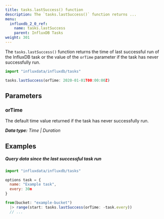 ```yaml
---
title: tasks.lastSuccess() function
description: The `tasks.lastSuccess()` function returns ...
menu:
  influxdb_2_0_ref:
    name: tasks.lastSuccess
    parent: InfluxDB Tasks
weight: 301
---
```


The `tasks.lastSuccess()` function returns the time of last successful run of the
InfluxDB task or the value of the `orTime` parameter if the task has never successfully run.

```js
import "influxdata/influxdb/tasks"

tasks.lastSuccess(orTime: 2020-01-01T00:00:00Z)
```

## Parameters

### orTime
The default time value returned if the task has never successfully run.

_**Data type:** Time | Duration_

## Examples

##### Query data since the last successful task run
```js
import "influxdata/influxdb/tasks"

options task = {
  name: "Example task",
  every: 30m
}

from(bucket: "example-bucket")
  |> range(start: tasks.lastSuccess(orTime: -task.every))
  // ...
```